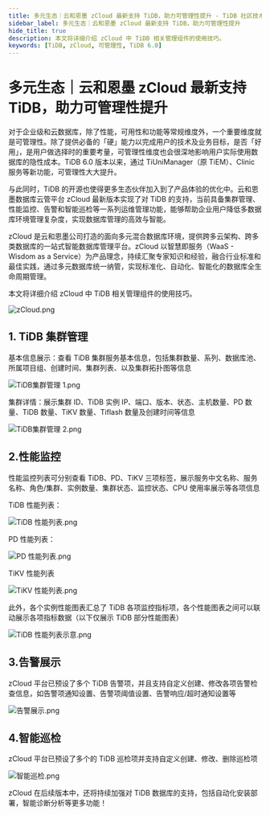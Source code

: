 ```yaml
---
title: 多元生态｜云和恩墨 zCloud 最新支持 TiDB，助力可管理性提升 - TiDB 社区技术月刊
sidebar_label: 多元生态｜云和恩墨 zCloud 最新支持 TiDB，助力可管理性提升
hide_title: true
description: 本文将详细介绍 zCloud 中 TiDB 相关管理组件的使用技巧。
keywords: [TiDB, zCloud, 可管理性, TiDB 6.0]
---
```



# 多元生态｜云和恩墨 zCloud 最新支持 TiDB，助力可管理性提升

对于企业级和云数据库，除了性能，可用性和功能等常规维度外，一个重要维度就是可管理性。除了提供必备的「硬」能力以完成用户的技术及业务目标，是否「好用」，是用户做选择时的重要考量，可管理性维度也会很深地影响用户实际使用数据库的隐性成本。TiDB 6.0 版本以来，通过 TiUniManager（原 TiEM）、Clinic 服务等新功能，可管理性大大提升。

与此同时，TiDB 的开源也使得更多生态伙伴加入到了产品体验的优化中。云和恩墨数据库云管平台 zCloud 最新版本实现了对 TiDB 的支持，当前具备集群管理、性能监控、告警和智能巡检等一系列运维管理功能，能够帮助企业用户降低多数据库环境管理复杂度，实现数据库管理的高效与智能。

zCloud 是云和恩墨公司打造的面向多元混合数据库环境，提供跨多云架构、跨多类数据库的一站式智能数据库管理平台。zCloud 以智慧即服务（WaaS - Wisdom as a Service）为产品理念，持续汇聚专家知识和经验，融合行业标准和最佳实践，通过多元数据库统一纳管，实现标准化、自动化、智能化的数据库全生命周期管理。

本文将详细介绍 zCloud 中 TiDB 相关管理组件的使用技巧。

![zCloud.png](https://img1.www.pingcap.com/prod/z_Cloud_139737eb8e.png)

## 1. TiDB 集群管理

基本信息展示：查看 TiDB 集群服务基本信息，包括集群数量、系列、数据库池、 所属项目组、创建时间、集群列表、以及集群拓扑图等信息

![TiDB集群管理 1.png](https://img1.www.pingcap.com/prod/Ti_DB_1_3e8d7b96f9.png)

集群详情：展示集群 ID、TiDB 实例 IP、端口、版本、状态、主机数量、PD 数量、TiDB 数量、TiKV 数量、Tiflash 数量及创建时间等信息

![TiDB集群管理 2.png](https://img1.www.pingcap.com/prod/Ti_DB_2_ed33ebcbaa.png)

## 2.性能监控

性能监控列表可分别查看 TiDB、PD、TiKV 三项标签，展示服务中文名称、服务名称、角色/集群、实例数量、集群状态、监控状态、CPU 使用率展示等各项信息

TiDB 性能列表：

![TiDB 性能列表.png](https://img1.www.pingcap.com/prod/Ti_DB_c8660c35e3.png)

PD 性能列表：

![PD 性能列表.png](https://img1.www.pingcap.com/prod/PD_2417e863df.png)

TiKV 性能列表

![TiKV 性能列表.png](https://img1.www.pingcap.com/prod/Ti_KV_248c47eebc.png)

此外，各个实例性能图表汇总了 TiDB 各项监控指标项，各个性能图表之间可以联动展示各项指标数据（以下仅展示 TiDB 部分性能图表）

![TiDB 性能列表示意.png](https://img1.www.pingcap.com/prod/Ti_DB_6d1ea23d07.png)

## 3.告警展示

zCloud 平台已预设了多个 TiDB 告警项，并且支持自定义创建、修改各项告警检查信息，如告警项通知设置、告警项阈值设置、告警响应/超时通知设置等

![告警展示.png](https://img1.www.pingcap.com/prod/_3153a16457.png)

## 4.智能巡检

zCloud 平台已预设了多个的 TiDB 巡检项并支持自定义创建、修改、删除巡检项

![智能巡检.png](https://img1.www.pingcap.com/prod/_1d63bd09c5.png)

zCloud 在后续版本中，还将持续加强对 TiDB 数据库的支持，包括自动化安装部署，智能诊断分析等更多功能！